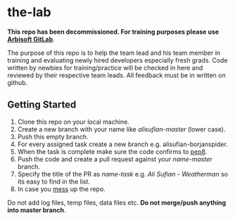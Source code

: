 the-lab
=======
**This repo has been decommissioned. For training purposes please use [Arbisoft GitLab](https://gitlab.arbisoft.com/)**.

The purpose of this repo is to help the team lead and his team member in training and evaluating newly hired developers especially fresh grads. Code written by newbies for training/practice will be checked in here and reviewed by their respective team leads. All feedback must be in written on github.

## Getting Started

1. Clone this repo on your local machine.
1. Create a new branch with your name like *alisufian-master* (lower case).
1. Push this empty branch.
1. For every assigned task create a new branch e.g. alisufian-borjanspider.
1. When the task is complete make sure the code confirms to [pep8](https://www.python.org/dev/peps/pep-0008/).
1. Push the code and create a pull request against your *name-master* branch.
1. Specify the title of the PR as *name-task* e.g. *Ali Sufian - Weatherman* so its easy to find in the list.
1. In case you [mess](http://ohshitgit.com/) up the repo.

Do not add log files, temp files, data files etc.
**Do not merge/push anything into master branch**.
